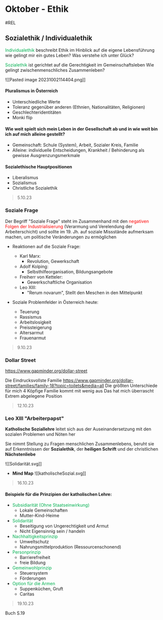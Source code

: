 # Oktober - Ethik
#REL 
## Sozialethik / Individualethik

<span style="color:#00b050">Individualethik</span> beschreibt Ethik im Hinblick auf die eigene Lebensführung wie gelingt mir ein gutes Leben? Was verstehe ich unter Glück?

<span style="color:#00b050">Sozialethik</span> ist gerichtet auf die Gerechtigkeit im Gemeinschaftsleben Wie gelingt zwischenmenschliches Zusammenleben?

![[Pasted image 20231002114404.png]]


#### Pluralismus in Österreich

- Unterschiedliche Werte
- Toleranz gegenüber anderen (Ethnien, Nationalitäten, Religionen)
- Geschlechteridentitäten
- Monki flip

#### Wie weit spielt sich mein Leben in der Gesellschaft ab und in wie weit bin ich auf mich alleine gestellt?

- Gemeinschaft: Schule (System), Arbeit, Sozialer Kreis, Familie
- Alleine: individuelle Entscheidungen, Krankheit / Behinderung als gewisse Ausgrenzungsmerkmale

#### Sozialethische Hauptpositionen

- Liberalismus
- Sozialismus
- Christliche Sozialethik

>5.10.23
### Soziale Frage

Der Begriff "Soziale Frage" steht im Zusammenhand mit den <span style="color:#ff0000">negativen Folgen der Industrialisierung</span> (Verarmung und Verelendung der Arbeiterschicht) und sollte im 19. Jh. auf soziale Missstände aufmerksam machen, um politische Veränderungen zu ermöglichen

- Reaktionen auf die Soziale Frage:
	- Karl Marx:
		- Revolution, Gewerkschaft
	- Adolf Kolping:
		- Selbsthilfeorganisation, Bildungsangebote
	- Freiherr von Ketteler:
		- Gewerkschaftliche Organisation
	- Leo XIII:
		- "Rerum novarum", Stellt den Meschen in den Mittelpunkt
 
- Soziale Problemfelder in Österreich heute:
	- Teuerung
	- Rassismus
	- Arbeitslosigkeit
	- Preissteigerung 
	- Altersarmut
	- Frauenarmut



>9.10.23

### Dollar Street
https://www.gapminder.org/dollar-street

Die Eindrucksvollste Familie
	https://www.gapminder.org/dollar-street/families/family-18?topic=toilets&media=all
Die größten Unterschiede für mich
	4 Köpfige Familie kommt mit wenig aus 
Das hat mich überrascht
	Extrem abgelegene Position

>12.10.23

### Leo XIII "Arbeiterpapst"

**Katholische Soziallehre**
	leitet sich aus der Auseinandersetzung mit den sozialen
	Problemen und Nöten her

Sie nimmt Stellung zu Fragen menschlichen Zusammenlebens, beruht sie auf Erkenntnissen der **Sozialethik**, der **heiligen Schrift** und der christlichen **Nächstenliebe**

![[Solidarität.svg]]



- **Mind Map**
![[katholischeSozial.svg]]

>16.10.23
#### Beispiele für die Prinzipien der katholischen Lehre:

- <span style="color:#00b050">Subsidiarität (Ohne Staatseinwirkung)</span>
	- Lokale Gemeinschaften
	- Mutter-Kind-Heime
- <span style="color:#00b050">Solidarität</span>
	- Beseitigung von Ungerechtigkeit und Armut
	- Nicht Eigensinnig sein / handeln
- <span style="color:#00b050">Nachhaltigkeitsprinzip</span>
	- Umweltschutz
	- Nahrungsmittelproduktion (Ressourcenschonend)
- <span style="color:#00b050">Personprinzip</span>
	- Barrierefreiheit
	- freie Bildung
- <span style="color:#00b050">Gemeinwohlprinzip</span>
	- Steuersystem
	- Förderungen
- <span style="color:#00b050">Option für die Armen</span>
	- Suppenküchen, Gruft
	- Caritas

>19.10.23

Buch S.19

